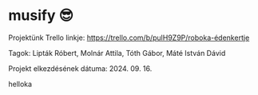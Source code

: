 # musify 😎
Projektünk Trello linkje: https://trello.com/b/pulH9Z9P/roboka-édenkertje

Tagok: Lipták Róbert, Molnár Attila, Tóth Gábor, Máté István Dávid

Projekt elkezdésének dátuma: 2024. 09. 16.

helloka